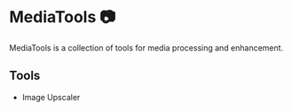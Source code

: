 # MediaTools 📷

MediaTools is a collection of tools for media processing and enhancement.

## Tools

- Image Upscaler
